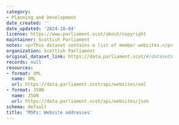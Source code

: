 ```yaml
---
category:
- Planning and Development
date_created: ''
date_updated: '2024-10-04'
license: https://www.parliament.scot/about/copyright
maintainer: Scottish Parliament
notes: <p>This dataset contains a list of member websites.</p>
organization: Scottish Parliament
original_dataset_link: https://data.parliament.scot/#/datasets
records: null
resources:
- format: XML
  name: XML
  url: https://data.parliament.scot/api/websites/xml
- format: JSON
  name: JSON
  url: https://data.parliament.scot/api/websites/json
schema: default
title: 'MSPs: Website addresses'
---
```

